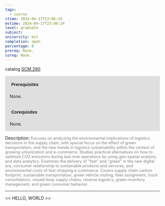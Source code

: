 ```yaml
---
tags:
  - course
ctime: 2024-04-17T23:06:24
mstime: 2024-04-17T23:06:24
level: graduate
subject: 
university: mit
completion: open
percentage: 0
prereq: None.
coreq: None.
---
```


catalog [SCM.290](http://student.mit.edu/catalog/mSCMa.html#SCM.290)

<span style="display: block; padding: 15px; background-color: rgb(100, 100, 100, 0.2);"><font id="m_prereq4253_0" style="display: block; font-family: Arial, sans-serif; font-weight: bold; padding: 5px">Prerequisites</font><br><span id="prereq4253_0">None.</span></span>
<span style="display: block; padding: 15px; background-color: rgb(100, 100, 100, 0.2);"><font id="m_coreq4253_0" style="display: block; font-family: Arial, sans-serif; font-weight: bold; padding: 5px">Corequisites</font><br><span id="coreq4253_0">None.</span></span>

<font style="">Description:</font>
<font style="color: grey; font-size: 0.8rem;">Focuses on analyzing the environmental implications of logistics decisions in the supply chain, with special focus on the effect of green transportation, and the new trends in logistics sustainability within the context of growing urbanization and e-commerce. Studies practical alternatives on how to optimize CO2 emissions during last-mile operations by using geo-spatial analysis, and data analytics. Examines the delivery of "fast" and "green" in the new digital era, consumer relationship to sustainable products and services, and environmental costs of fast-shipping e-commerce. Covers supply chain carbon footprint, sustainable transportation, green vehicle routing, fleet assignment, truck consolidation, closed-loop supply chains, reverse logistics, green inventory management, and green consumer behavior.</font>



---

<< HELLO, WORLD >>
